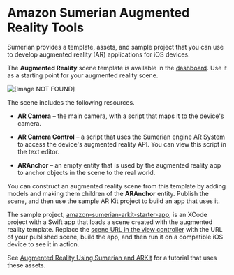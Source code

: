 # Amazon Sumerian Augmented Reality Tools<a name="assets-artools"></a>

Sumerian provides a template, assets, and sample project that you can use to develop augmented reality \(AR\) applications for iOS devices\.

The **Augmented Reality** scene template is available in the [dashboard](sumerian-dashboard.md)\. Use it as a starting point for your augmented reality scene\.

![\[Image NOT FOUND\]](http://docs.aws.amazon.com/sumerian/latest/userguide/images/templates-ar.png)

The scene includes the following resources\.

+ **AR Camera** – the main camera, with a script that maps it to the device's camera\.

+ **AR Camera Control** – a script that uses the Sumerian engine [AR System](https://docs.sumerian.amazonaws.com/engine/latest/docs/ArSystem.html) to access the device's augmented reality API\. You can view this script in the text editor\.

+ **ARAnchor** – an empty entity that is used by the augmented reality app to anchor objects in the scene to the real world\.

You can construct an augmented reality scene from this template by adding models and making them children of the **ARAnchor** entity\. Publish the scene, and then use the sample AR Kit project to build an app that uses it\.

The sample project, [amazon\-sumerian\-arkit\-starter\-app](https://github.com/aws-samples/amazon-sumerian-arkit-starter-app), is an XCode project with a Swift app that loads a scene created with the augmented reality template\. Replace the [scene URL in the view controller](https://github.com/aws-samples/amazon-sumerian-arkit-starter-app/blob/master/SumerianARKitStarter/ViewController.swift#L20) with the URL of your published scene, build the app, and then run it on a compatible iOS device to see it in action\.

See [Augmented Reality Using Sumerian and ARKit](https://docs.sumerian.amazonaws.com/tutorials/create/intermediate/augmented-reality-using-sumerian-arkit/) for a tutorial that uses these assets\.